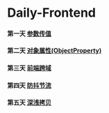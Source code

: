 # Daily-Frontend

#### 第一天 [参数传值](https://github.com/zhl1232/Daily-Frontend/issues/1)
#### 第二天 [对象属性(ObjectProperty)](https://github.com/zhl1232/Daily-Frontend/issues/2)
#### 第三天 [前端跨域](https://github.com/zhl1232/Daily-Frontend/issues/3)
#### 第四天 [防抖节流](https://github.com/zhl1232/Daily-Frontend/issues/4)
#### 第五天 [深浅拷贝](https://github.com/zhl1232/Daily-Frontend/issues/5)

